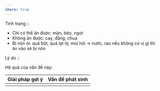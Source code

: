 ```yaml
---
share: true
---
```

Tình trạng :: 
-   Chỉ có thể ăn được: mặn, béo, ngọt
-   Không ăn được: cay, đắng, chua
-   Bị nôn ói: quá bột, quá lạt lợ, mùi hôi → nước, rau nếu không có vị gì thì ăn vào sẽ bị nôn

Lý do :: 

Hệ quả của vấn đề này:


| Giải pháp gợi ý | Vấn đề phát sinh |
| --------------- | ---------------- |
|                 |                  |
